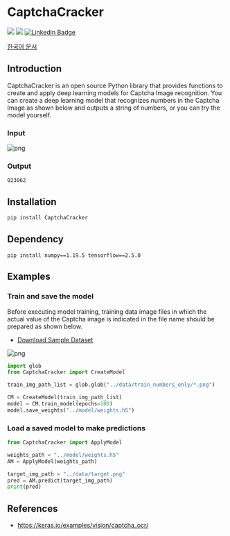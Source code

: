 # CaptchaCracker

![](https://img.shields.io/badge/TensorFlow-2.5.0-red.svg)
![](https://img.shields.io/badge/NumPy-1.19.5-blue.svg)
[![Linkedin Badge](https://img.shields.io/badge/-WooilJeong-blue?style=plastic&logo=Linkedin&logoColor=white&link=https://www.linkedin.com/in/wooil/)](https://www.linkedin.com/in/wooil/) 

[한국어 문서](https://github.com/WooilJeong/CaptchaCracker/blob/main/README-ko.md)

## Introduction

CaptchaCracker is an open source Python library that provides functions to create and apply deep learning models for Captcha Image recognition. You can create a deep learning model that recognizes numbers in the Captcha Image as shown below and outputs a string of numbers, or you can try the model yourself.


### Input

![png](https://github.com/WooilJeong/CaptchaCracker/raw/main/assets/example01.png)


### Output

```
023062
```


## Installation

```bash
pip install CaptchaCracker
```

## Dependency

```
pip install numpy==1.19.5 tensorflow==2.5.0
```

## Examples

### Train and save the model

Before executing model training, training data image files in which the actual value of the Captcha image is indicated in the file name should be prepared as shown below.

- [Download Sample Dataset](https://github.com/WooilJeong/CaptchaCracker/raw/main/sample.zip)

![png](https://github.com/WooilJeong/CaptchaCracker/raw/main/assets/example02.png)


```python
import glob
from CaptchaCracker import CreateModel

train_img_path_list = glob.glob("../data/train_numbers_only/*.png")

CM = CreateModel(train_img_path_list)
model = CM.train_model(epochs=100)
model.save_weights("../model/weights.h5")

```

### Load a saved model to make predictions

```python
from CaptchaCracker import ApplyModel

weights_path = "../model/weights.h5"
AM = ApplyModel(weights_path)

target_img_path = "../data/target.png"
pred = AM.predict(target_img_path)
print(pred)
```


## References

- https://keras.io/examples/vision/captcha_ocr/